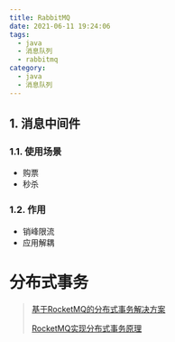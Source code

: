 ```yaml
---
title: RabbitMQ
date: 2021-06-11 19:24:06
tags:
  - java
  - 消息队列
  - rabbitmq
category:
  - java
  - 消息队列
---
```


## 1. 消息中间件

### 1.1. 使用场景

- 购票
- 秒杀

### 1.2. 作用

- 销峰限流
- 应用解耦

# 分布式事务

> [基于RocketMQ的分布式事务解决方案](https://www.jianshu.com/p/286cac4625b6)
>
> [RocketMQ实现分布式事务原理](https://www.cnblogs.com/qdhxhz/p/11191399.html)

